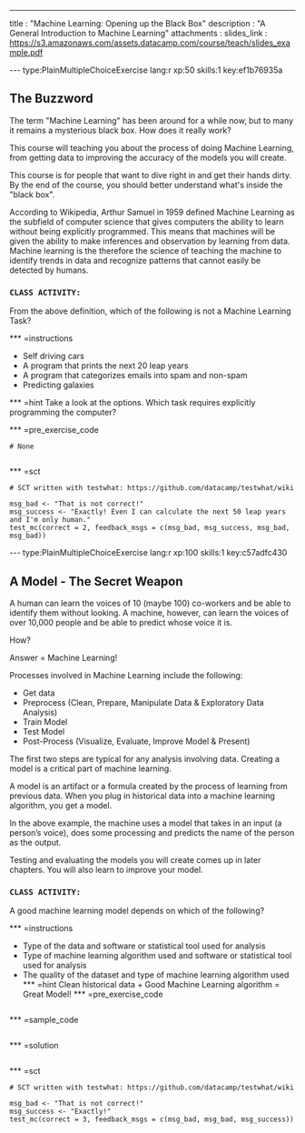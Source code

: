 ---
title       : "Machine Learning: Opening up the Black Box"
description : "A General Introduction to Machine Learning"
attachments :
  slides_link : https://s3.amazonaws.com/assets.datacamp.com/course/teach/slides_example.pdf


--- type:PlainMultipleChoiceExercise lang:r xp:50 skills:1 key:ef1b76935a
## The Buzzword

The term "Machine Learning" has been around for a while now, but to many it remains a mysterious black box. How does it really work? 

This course will teaching you about the process of doing Machine Learning, from getting data to improving the accuracy of the models you will create.  

This course is for people that want to dive right in and get their hands dirty. By the end of the course, you should better understand what's inside the "black box".  

According to Wikipedia, Arthur Samuel in 1959 defined Machine Learning as the subfield of computer science that gives computers the ability to learn without being explicitly programmed.
This means that machines will be given the ability to make inferences and observation by learning from data. Machine learning is the therefore the science of teaching the machine to identify trends in data and recognize patterns that cannot easily be detected by humans.


### `CLASS ACTIVITY:`
From the above definition, which of the following is not a Machine Learning Task?

*** =instructions
- Self driving cars
- A program that prints the next 20 leap years
- A program that categorizes emails into spam and non-spam
- Predicting galaxies

*** =hint
Take a look at the options. Which task requires explicitly programming the computer?

*** =pre_exercise_code
```{r}
# None


```

*** =sct
```{r}
# SCT written with testwhat: https://github.com/datacamp/testwhat/wiki

msg_bad <- "That is not correct!"
msg_success <- "Exactly! Even I can calculate the next 50 leap years and I'm only human."
test_mc(correct = 2, feedback_msgs = c(msg_bad, msg_success, msg_bad, msg_bad))
```

--- type:PlainMultipleChoiceExercise lang:r xp:100 skills:1 key:c57adfc430

## A Model - The Secret Weapon

A human can learn the voices of 10 (maybe 100) co-workers and be able to identify them without looking. A machine, however, can learn the voices of over 10,000 people and be able to predict whose voice it is.

How?  

Answer = Machine Learning!

Processes involved in Machine Learning include the following:

- Get data
- Preprocess (Clean, Prepare, Manipulate Data & Exploratory Data Analysis)
- Train Model
- Test Model
- Post-Process (Visualize, Evaluate, Improve Model & Present)

The first two steps are typical for any analysis involving data.
Creating a model is a critical part of machine learning.

A model is an artifact or a formula created by the process of learning from previous data.
When you plug in historical data into a machine learning algorithm, you get a model.

In the above example, the machine uses a model that takes in an input (a person’s voice), does some processing and predicts the name of the person as the output. 

Testing and evaluating the models you will create comes up in later chapters.
You will also learn to improve your model.


### `CLASS ACTIVITY:`

A good machine learning model depends on which of the following? 

*** =instructions
- Type of the data and software or statistical tool used for analysis
- Type of machine learning algorithm used and software or statistical tool used for analysis
- The quality of the dataset and type of machine learning algorithm used
*** =hint
Clean historical data + Good Machine Learning algorithm = Great Model!
*** =pre_exercise_code
```{r}

```

*** =sample_code
```{r}

```

*** =solution
```{r}

```

*** =sct
```{r}
# SCT written with testwhat: https://github.com/datacamp/testwhat/wiki

msg_bad <- "That is not correct!"
msg_success <- "Exactly!"
test_mc(correct = 3, feedback_msgs = c(msg_bad, msg_bad, msg_success))
```